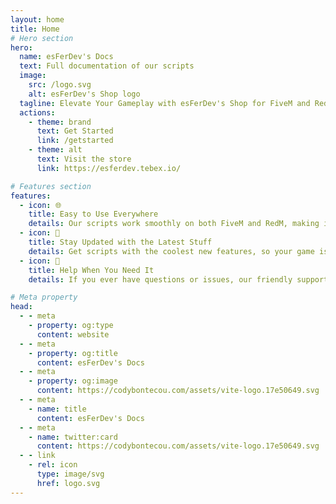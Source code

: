 ```yaml
---
layout: home
title: Home
# Hero section
hero:
  name: esFerDev's Docs
  text: Full documentation of our scripts
  image:
    src: /logo.svg
    alt: esFerDev's Shop logo
  tagline: Elevate Your Gameplay with esFerDev's Shop for FiveM and RedM Adventures!
  actions:
    - theme: brand
      text: Get Started
      link: /getstarted
    - theme: alt
      text: Visit the store
      link: https://esferdev.tebex.io/

# Features section
features:
  - icon: 🌐
    title: Easy to Use Everywhere
    details: Our scripts work smoothly on both FiveM and RedM, making it simple for anyone to enjoy and enhance their gaming adventures.
  - icon: 🚀
    title: Stay Updated with the Latest Stuff
    details: Get scripts with the coolest new features, so your game is always fresh and exciting.
  - icon: 🤝
    title: Help When You Need It
    details: If you ever have questions or issues, our friendly support team is here to make things easy for you.

# Meta property
head:
  - - meta
    - property: og:type
      content: website
  - - meta
    - property: og:title
      content: esFerDev's Docs
  - - meta
    - property: og:image
      content: https://codybontecou.com/assets/vite-logo.17e50649.svg
  - - meta
    - name: title
      content: esFerDev's Docs
  - - meta
    - name: twitter:card
      content: https://codybontecou.com/assets/vite-logo.17e50649.svg
  - - link
    - rel: icon
      type: image/svg
      href: logo.svg
---
```

